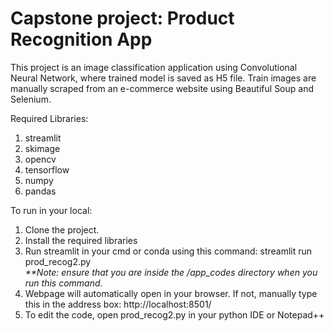 # Capstone project: Product Recognition App

This project is an image classification application using Convolutional Neural Network, where trained model is saved as H5 file. Train images are manually scraped from an e-commerce website using Beautiful Soup and Selenium.

Required Libraries:

1. streamlit
2. skimage
3. opencv
4. tensorflow
5. numpy
6. pandas

To run in your local:

1. Clone the project.
2. Install the required libraries 
3. Run streamlit in your cmd or conda using this command: streamlit run prod_recog2.py <br>
   <i>**Note: ensure that you are inside the <project>/app_codes directory when you run this command.</i>
4. Webpage will automatically open in your browser. If not, manually type this in the address box: http://localhost:8501/
5. To edit the code, open prod_recog2.py in your python IDE or Notepad++
